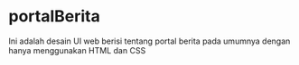 # portalBerita
Ini adalah desain UI web berisi tentang portal berita pada umumnya dengan hanya menggunakan HTML dan CSS
